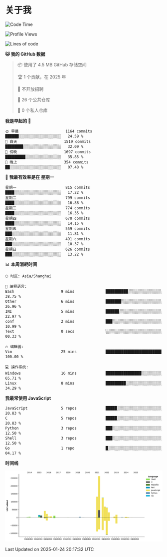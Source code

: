 # 关于我

<!--START_SECTION:waka-->
![Code Time](http://img.shields.io/badge/Code%20Time-917%20hrs%2011%20mins-blue)

![Profile Views](http://img.shields.io/badge/%E4%B8%AA%E4%BA%BA%E8%B5%84%E6%96%99%E8%A7%82%E7%9C%8B%E6%AC%A1%E6%95%B0-1-blue)

![Lines of code](https://img.shields.io/badge/%E4%BB%8E%E3%80%8CHello%20World%E3%80%8D%E8%B5%B7%E6%88%91%E5%B7%B2%E7%BB%8F%E5%86%99%E4%BA%86-831.8%20thousand%20%E8%A1%8C%E4%BB%A3%E7%A0%81-blue)

**🐱 我的 GitHub 数据** 

> 📦  使用了 4.5 MB GitHub 存储空间 
 > 
> 🏆 1 个贡献，在 2025 年
 > 
> 🚫 不开放招聘
 > 
> 📜 26 个公共仓库 
 > 
> 🔑 0 个私人仓库 
 > 
**我是早起的 🐤** 

```text
🌞 早晨                     1164 commits        ██████░░░░░░░░░░░░░░░░░░░   24.59 % 
🌆 白天                     1519 commits        ████████░░░░░░░░░░░░░░░░░   32.09 % 
🌃 傍晚                     1697 commits        █████████░░░░░░░░░░░░░░░░   35.85 % 
🌙 晚上                     354 commits         ██░░░░░░░░░░░░░░░░░░░░░░░   07.48 % 
```
📅 **我最有效率是在 星期一** 

```text
星期一                      815 commits         ████░░░░░░░░░░░░░░░░░░░░░   17.22 % 
星期二                      799 commits         ████░░░░░░░░░░░░░░░░░░░░░   16.88 % 
星期三                      774 commits         ████░░░░░░░░░░░░░░░░░░░░░   16.35 % 
星期四                      670 commits         ████░░░░░░░░░░░░░░░░░░░░░   14.15 % 
星期五                      559 commits         ███░░░░░░░░░░░░░░░░░░░░░░   11.81 % 
星期六                      491 commits         ███░░░░░░░░░░░░░░░░░░░░░░   10.37 % 
星期日                      626 commits         ███░░░░░░░░░░░░░░░░░░░░░░   13.22 % 
```


📊 **本周消耗时间** 

```text
🕑︎ 时区: Asia/Shanghai

💬 编程语言: 
Bash                     9 mins              ██████████░░░░░░░░░░░░░░░   38.75 % 
Other                    6 mins              ███████░░░░░░░░░░░░░░░░░░   26.96 % 
INI                      5 mins              ██████░░░░░░░░░░░░░░░░░░░   22.97 % 
conf                     2 mins              ███░░░░░░░░░░░░░░░░░░░░░░   10.99 % 
Text                     0 secs              ░░░░░░░░░░░░░░░░░░░░░░░░░   00.33 % 

🔥 编辑器: 
Vim                      25 mins             █████████████████████████   100.00 % 

💻 操作系统: 
Windows                  16 mins             ████████████████░░░░░░░░░   65.71 % 
Linux                    8 mins              █████████░░░░░░░░░░░░░░░░   34.29 % 
```

**我最常使用 JavaScript** 

```text
JavaScript               5 repos             █████░░░░░░░░░░░░░░░░░░░░   20.83 % 
C                        5 repos             █████░░░░░░░░░░░░░░░░░░░░   20.83 % 
Python                   3 repos             ███░░░░░░░░░░░░░░░░░░░░░░   12.50 % 
Shell                    3 repos             ███░░░░░░░░░░░░░░░░░░░░░░   12.50 % 
Go                       1 repo              █░░░░░░░░░░░░░░░░░░░░░░░░   04.17 % 
```



**时间线**

![Lines of Code chart](https://raw.githubusercontent.com/Arondight/Arondight/master/assets/bar_graph.png)


 Last Updated on 2025-01-24 20:17:32 UTC
<!--END_SECTION:waka-->
